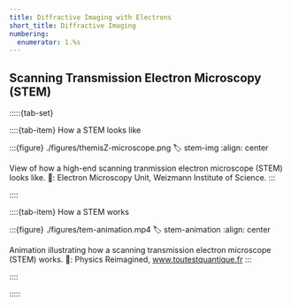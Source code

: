 ```yaml
---
title: Diffractive Imaging with Electrons
short_title: Diffractive Imaging
numbering:
  enumerator: 1.%s
---
```


## Scanning Transmission Electron Microscopy (STEM)

:::::{tab-set}

::::{tab-item} How a STEM looks like

:::{figure} ./figures/themisZ-microscope.png
:label: stem-img
:align: center

View of how a high-end scanning tranmission electron microscope (STEM) looks like.
📸: Electron Microscopy Unit, Weizmann Institute of Science.
:::

::::

::::{tab-item} How a STEM works

:::{figure} ./figures/tem-animation.mp4
:label: stem-animation
:align: center

Animation illustrating how a scanning transmission electron microscope (STEM) works.
🎥: Physics Reimagined, www.toutestquantique.fr
:::

::::

:::::

